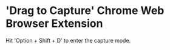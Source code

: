# 'Drag to Capture' Chrome Web Browser Extension

Hit 'Option + Shift + D' to enter the capture mode.
